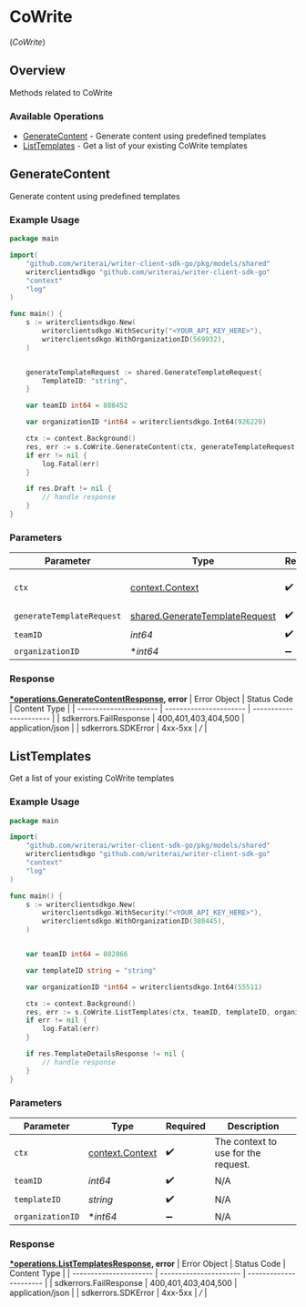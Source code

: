# CoWrite
(*CoWrite*)

## Overview

Methods related to CoWrite

### Available Operations

* [GenerateContent](#generatecontent) - Generate content using predefined templates
* [ListTemplates](#listtemplates) - Get a list of your existing CoWrite templates

## GenerateContent

Generate content using predefined templates

### Example Usage

```go
package main

import(
	"github.com/writerai/writer-client-sdk-go/pkg/models/shared"
	writerclientsdkgo "github.com/writerai/writer-client-sdk-go"
	"context"
	"log"
)

func main() {
    s := writerclientsdkgo.New(
        writerclientsdkgo.WithSecurity("<YOUR_API_KEY_HERE>"),
        writerclientsdkgo.WithOrganizationID(569932),
    )


    generateTemplateRequest := shared.GenerateTemplateRequest{
        TemplateID: "string",
    }

    var teamID int64 = 888452

    var organizationID *int64 = writerclientsdkgo.Int64(926220)

    ctx := context.Background()
    res, err := s.CoWrite.GenerateContent(ctx, generateTemplateRequest, teamID, organizationID)
    if err != nil {
        log.Fatal(err)
    }

    if res.Draft != nil {
        // handle response
    }
}
```

### Parameters

| Parameter                                                                            | Type                                                                                 | Required                                                                             | Description                                                                          |
| ------------------------------------------------------------------------------------ | ------------------------------------------------------------------------------------ | ------------------------------------------------------------------------------------ | ------------------------------------------------------------------------------------ |
| `ctx`                                                                                | [context.Context](https://pkg.go.dev/context#Context)                                | :heavy_check_mark:                                                                   | The context to use for the request.                                                  |
| `generateTemplateRequest`                                                            | [shared.GenerateTemplateRequest](../../pkg/models/shared/generatetemplaterequest.md) | :heavy_check_mark:                                                                   | N/A                                                                                  |
| `teamID`                                                                             | *int64*                                                                              | :heavy_check_mark:                                                                   | N/A                                                                                  |
| `organizationID`                                                                     | **int64*                                                                             | :heavy_minus_sign:                                                                   | N/A                                                                                  |


### Response

**[*operations.GenerateContentResponse](../../pkg/models/operations/generatecontentresponse.md), error**
| Error Object           | Status Code            | Content Type           |
| ---------------------- | ---------------------- | ---------------------- |
| sdkerrors.FailResponse | 400,401,403,404,500    | application/json       |
| sdkerrors.SDKError     | 4xx-5xx                | */*                    |

## ListTemplates

Get a list of your existing CoWrite templates

### Example Usage

```go
package main

import(
	"github.com/writerai/writer-client-sdk-go/pkg/models/shared"
	writerclientsdkgo "github.com/writerai/writer-client-sdk-go"
	"context"
	"log"
)

func main() {
    s := writerclientsdkgo.New(
        writerclientsdkgo.WithSecurity("<YOUR_API_KEY_HERE>"),
        writerclientsdkgo.WithOrganizationID(380445),
    )


    var teamID int64 = 882866

    var templateID string = "string"

    var organizationID *int64 = writerclientsdkgo.Int64(55511)

    ctx := context.Background()
    res, err := s.CoWrite.ListTemplates(ctx, teamID, templateID, organizationID)
    if err != nil {
        log.Fatal(err)
    }

    if res.TemplateDetailsResponse != nil {
        // handle response
    }
}
```

### Parameters

| Parameter                                             | Type                                                  | Required                                              | Description                                           |
| ----------------------------------------------------- | ----------------------------------------------------- | ----------------------------------------------------- | ----------------------------------------------------- |
| `ctx`                                                 | [context.Context](https://pkg.go.dev/context#Context) | :heavy_check_mark:                                    | The context to use for the request.                   |
| `teamID`                                              | *int64*                                               | :heavy_check_mark:                                    | N/A                                                   |
| `templateID`                                          | *string*                                              | :heavy_check_mark:                                    | N/A                                                   |
| `organizationID`                                      | **int64*                                              | :heavy_minus_sign:                                    | N/A                                                   |


### Response

**[*operations.ListTemplatesResponse](../../pkg/models/operations/listtemplatesresponse.md), error**
| Error Object           | Status Code            | Content Type           |
| ---------------------- | ---------------------- | ---------------------- |
| sdkerrors.FailResponse | 400,401,403,404,500    | application/json       |
| sdkerrors.SDKError     | 4xx-5xx                | */*                    |
